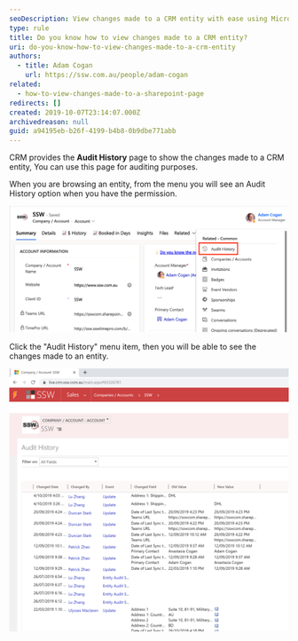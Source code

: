 ```yaml
---
seoDescription: View changes made to a CRM entity with ease using Microsoft Dynamics CRM's Audit History page, showing old and new values for auditing purposes.
type: rule
title: Do you know how to view changes made to a CRM entity?
uri: do-you-know-how-to-view-changes-made-to-a-crm-entity
authors:
  - title: Adam Cogan
    url: https://ssw.com.au/people/adam-cogan
related:
  - how-to-view-changes-made-to-a-sharepoint-page
redirects: []
created: 2019-10-07T23:14:07.000Z
archivedreason: null
guid: a94195eb-b26f-4199-b4b8-0b9dbe771abb
---
```


CRM provides the **Audit History** page to show the changes made to a CRM entity, You can use this page for auditing purposes.

<!--endintro-->

When you are browsing an entity, from the menu you will see an Audit History option when you have the permission.

![Figure: Audit History Menu](audithistory3.png)

Click the "Audit History" menu item, then you will be able to see the changes made to an entity.

![Figure: Showing changes to entity fields with old and new values](AuditHistory2.png)
